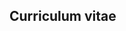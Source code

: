 ## Curriculum vitae
<div id="cv"></div>


<script src="/js/pdfobject.js"></script>
<script>PDFObject.embed("/images/CV_González_Rubén.pdf", "#cv");</script>



